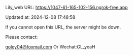 Lily_web URL: https://1047-61-165-102-156.ngrok-free.app

Updated at: 2024-12-08 17:48:58

If you cannot open this URL, the server might be down.

Please contact: 

goley04@foxmail.com Or Wechat:GL_yeaH